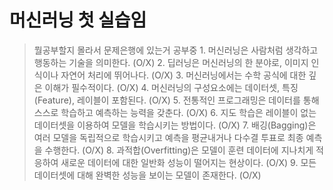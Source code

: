 # 머신러닝 첫 실습임

> 뭘공부할지 몰라서 문제은행에 있는거 공부중
    1. 머신러닝은 사람처럼 생각하고 행동하는 기술을 의미한다. (O/X)
    2. 딥러닝은 머신러닝의 한 분야로, 이미지 인식이나 자연어 처리에 뛰어나다. (O/X)
    3. 머신러닝에서는 수학 공식에 대한 깊은 이해가 필수적이다. (O/X)
    4. 머신러닝의 구성요소에는 데이터셋, 특징(Feature), 레이블이 포함된다. (O/X)
    5. 전통적인 프로그래밍은 데이터를 통해 스스로 학습하고 예측하는 능력을 갖춘다. (O/X)
    6. 지도 학습은 레이블이 없는 데이터셋을 이용하여 모델을 학습시키는 방법이다. (O/X)
    7. 배깅(Bagging)은 여러 모델을 독립적으로 학습시키고 예측을 평균내거나 다수결 투표로 최종 예측을 수행한다. (O/X)
    8. 과적합(Overfitting)은 모델이 훈련 데이터에 지나치게 적응하여 새로운 데이터에 대한 일반화 성능이 떨어지는 현상이다. (O/X)
    9. 모든 데이터셋에 대해 완벽한 성능을 보이는 모델이 존재한다. (O/X)
